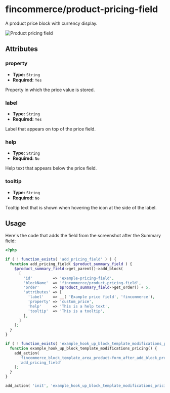 # fincommerce/product-pricing-field

A product price block with currency display.

![Product pricing field](https://fincommerce.files.finpress.com/2023/09/fincommerceproduct-pricing-field.png)

## Attributes

### property

- **Type:** `String`
- **Required:** `Yes`

Property in which the price value is stored.

### label

- **Type:** `String`
- **Required:** `Yes`

Label that appears on top of the price field.

### help

- **Type:** `String`
- **Required:** `No`

Help text that appears below the price field.

### tooltip

-   **Type:** `String`
-   **Required:** `No`

Tooltip text that is shown when hovering the icon at the side of the label.

## Usage

Here's the code that adds the field from the screenshot after the Summary field:

```php
<?php

if ( ! function_exists( 'add_pricing_field' ) ) {
  function add_pricing_field( $product_summary_field ) {
    $product_summary_field->get_parent()->add_block(
      [
        'id'         => 'example-pricing-field',
        'blockName'  => 'fincommerce/product-pricing-field',
        'order'      => $product_summary_field->get_order() + 5,
        'attributes' => [
          'label'    => __( 'Example price field', 'fincommerce'),
          'property' => 'custom_price',
          'help'     => 'This is a help text',
          'tooltip'  => 'This is a tooltip',
        ],
      ]
    );
  }
}

if ( ! function_exists( 'example_hook_up_block_template_modifications_pricing' ) ) {
  function example_hook_up_block_template_modifications_pricing() {
    add_action(
      'fincommerce_block_template_area_product-form_after_add_block_product-summary',
      'add_pricing_field'
    );
  }
}

add_action( 'init', 'example_hook_up_block_template_modifications_pricing', 0 );
```
